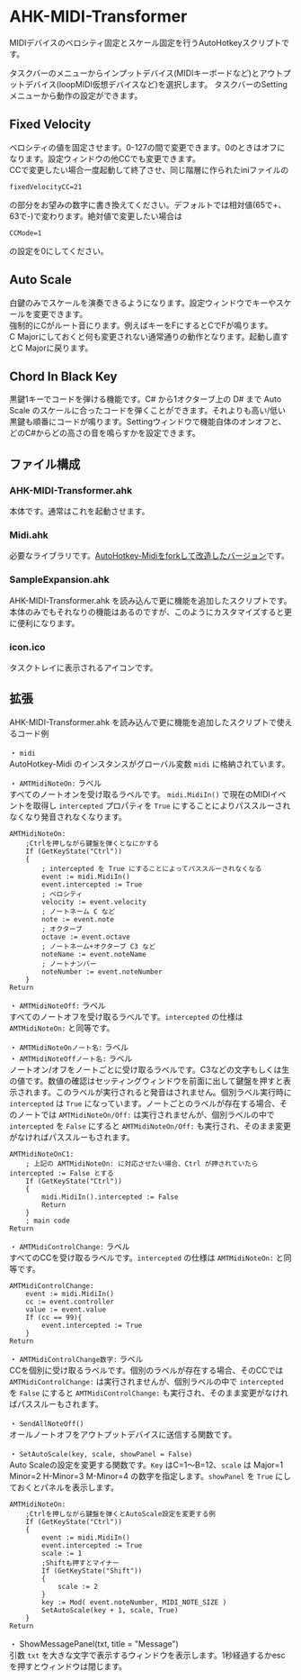 # AHK-MIDI-Transformer

MIDIデバイスのベロシティ固定とスケール固定を行うAutoHotkeyスクリプトです。

タスクバーのメニューからインプットデバイス(MIDIキーボードなど)とアウトプットデバイス(loopMIDI仮想デバイスなど)を選択します。
タスクバーのSettingメニューから動作の設定ができます。

## Fixed Velocity
ベロシティの値を固定させます。0-127の間で変更できます。0のときはオフになります。設定ウィンドウの他CCでも変更できます。  
CCで変更したい場合一度起動して終了させ、同じ階層に作られたiniファイルの
```
fixedVelocityCC=21
```
の部分をお望みの数字に書き換えてください。デフォルトでは相対値(65で+、63で-)で変わります。絶対値で変更したい場合は
```
CCMode=1
```
の設定を0にしてください。

## Auto Scale
白鍵のみでスケールを演奏できるようになります。設定ウィンドウでキーやスケールを変更できます。  
強制的にCがルート音にります。例えばキーをFにするとCでFが鳴ります。  
C Majorにしておくと何も変更されない通常通りの動作となります。起動し直すとC Majorに戻ります。  

## Chord In Black Key
黒鍵1キーでコードを弾ける機能です。C# から1オクターブ上の D# まで Auto Scale のスケールに合ったコードを弾くことができます。それよりも高い/低い黒鍵も順番にコードが鳴ります。Settingウィンドウで機能自体のオンオフと、どのC#からどの高さの音を鳴らすかを設定できます。


## ファイル構成

### AHK-MIDI-Transformer.ahk

本体です。通常はこれを起動させます。


### Midi.ahk

必要なライブラリです。[AutoHotkey-Midiをforkして改造したバージョン](https://github.com/hetima/AutoHotkey-Midi)です。

### SampleExpansion.ahk

AHK-MIDI-Transformer.ahk を読み込んで更に機能を追加したスクリプトです。  
本体のみでもそれなりの機能はあるのですが、このようにカスタマイズすると更に便利になります。

### icon.ico

タスクトレイに表示されるアイコンです。

## 拡張

AHK-MIDI-Transformer.ahk を読み込んで更に機能を追加したスクリプトで使えるコード例

・ `midi`  
AutoHotkey-Midi のインスタンスがグローバル変数 `midi` に格納されています。


・ `AMTMidiNoteOn:` ラベル  
すべてのノートオンを受け取るラベルです。 `midi.MidiIn()` で現在のMIDIイベントを取得し `intercepted` プロパティを `True` にすることによりパススルーされなくなり発音されなくなります。

```ahk
AMTMidiNoteOn:
    ;Ctrlを押しながら鍵盤を弾くとなにかする
    If (GetKeyState("Ctrl"))
    {
        ; intercepted を True にすることによってパススルーされなくなる
        event := midi.MidiIn()
        event.intercepted := True
        ; ベロシティ
        velocity := event.velocity
        ; ノートネーム C など
        note := event.note
        ; オクターブ
        octave := event.octave
        ; ノートネーム+オクターブ C3 など
        noteName := event.noteName
        ; ノートナンバー
        noteNumber := event.noteNumber
    }
Return
```

・ `AMTMidiNoteOff:` ラベル  
すべてのノートオフを受け取るラベルです。`intercepted` の仕様は `AMTMidiNoteOn:` と同等です。

・ `AMTMidiNoteOnノート名:` ラベル  
・ `AMTMidiNoteOffノート名:` ラベル  
ノートオン/オフをノートごとに受け取るラベルです。C3などの文字もしくは生の値です。数値の確認はセッティングウィンドウを前面に出して鍵盤を押すと表示されます。このラベルが実行されると発音はされません。個別ラベル実行時に `intercepted` は `True` になっています。ノートごとのラベルが存在する場合、そのノートでは  `AMTMidiNoteOn/Off:` は実行されませんが、個別ラベルの中で `intercepted` を `False` にすると `AMTMidiNoteOn/Off:` も実行され、そのまま変更がなければパススルーもされます。  

```ahk
AMTMidiNoteOnC1:
    ; 上記の AMTMidiNoteOn: に対応させたい場合、Ctrl が押されていたら intercepted := False とする
    If (GetKeyState("Ctrl"))
    {
        midi.MidiIn().intercepted := False
        Return
    }
    ; main code
Return
```


・ `AMTMidiControlChange:` ラベル  
すべてのCCを受け取るラベルです。`intercepted` の仕様は `AMTMidiNoteOn:` と同等です。

```ahk
AMTMidiControlChange:
    event := midi.MidiIn()
    cc := event.controller
    value := event.value
    If (cc == 99){
        event.intercepted := True
    }
Return
```

・ `AMTMidiControlChange数字:` ラベル  
CCを個別に受け取るラベルです。個別のラベルが存在する場合、そのCCでは  `AMTMidiControlChange:` は実行されませんが、個別ラベルの中で `intercepted` を `False` にすると `AMTMidiControlChange:` も実行され、そのまま変更がなければパススルーもされます。  

・ `SendAllNoteOff()`  
オールノートオフをアウトプットデバイスに送信する関数です。

・ `SetAutoScale(key, scale, showPanel = False)`  
Auto Scaleの設定を変更する関数です。`Key` はC=1～B=12、`scale` は Major=1 Minor=2 H-Minor=3 M-Minor=4 の数字を指定します。`showPanel` を `True` にしておくとパネルを表示します。

```ahk
AMTMidiNoteOn:
    ;Ctrlを押しながら鍵盤を弾くとAutoScale設定を変更する例
    If (GetKeyState("Ctrl"))
    {
        event := midi.MidiIn()
        event.intercepted := True
        scale := 1
        ;Shiftも押すとマイナー
        If (GetKeyState("Shift"))
        {
            scale := 2
        }
        key := Mod( event.noteNumber, MIDI_NOTE_SIZE )
        SetAutoScale(key + 1, scale, True)
    }
Return
```

・ ShowMessagePanel(txt, title = "Message")  
引数 `txt` を大きな文字で表示するウィンドウを表示します。1秒経過するかescを押すとウィンドウは閉じます。

